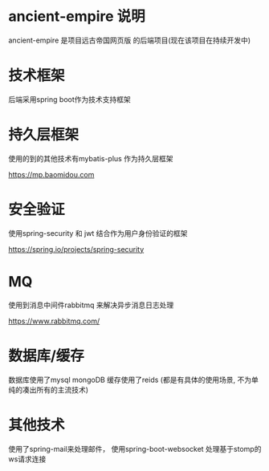 # ancient-empire 说明

ancient-empire 是项目远古帝国网页版 的后端项目(现在该项目在持续开发中)

# 技术框架

后端采用spring boot作为技术支持框架

# 持久层框架

使用的到的其他技术有mybatis-plus 作为持久层框架

https://mp.baomidou.com

# 安全验证

使用spring-security 和 jwt 结合作为用户身份验证的框架

https://spring.io/projects/spring-security

# MQ

使用到消息中间件rabbitmq 来解决异步消息日志处理

https://www.rabbitmq.com/

# 数据库/缓存

数据库使用了mysql mongoDB 缓存使用了reids
(都是有具体的使用场景, 不为单纯的凑出所有的主流技术)


# 其他技术

使用了spring-mail来处理邮件， 使用spring-boot-websocket 处理基于stomp的ws请求连接

